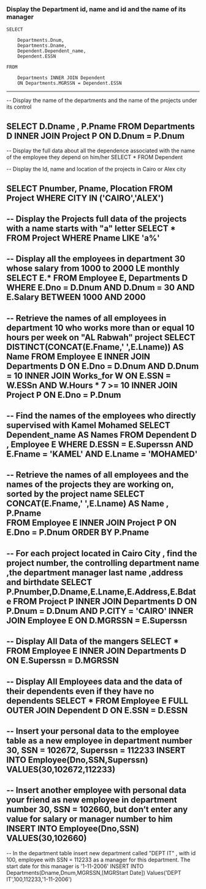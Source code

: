 ### Display the Department id, name and id and the name of its manager

	SELECT

		Departments.Dnum,
		Departments.Dname,
		Dependent.Dependent_name,
		Dependent.ESSN

	FROM 

		Departments INNER JOIN Dependent
		ON Departments.MGRSSN = Dependent.ESSN

----------------------------------------------------------------------------------------------

-- Display the name of the departments and the name of the projects under its control

SELECT 
	D.Dname ,
	P.Pname
FROM 
	Departments D INNER JOIN Project P
ON D.Dnum = P.Dnum 
----------------------------------------------------------------------------------------------

-- Display the full data about all the dependence associated with the name of the employee they depend on him/her
SELECT 
	*
FROM 
	Dependent 

-- Display the Id, name and location of the projects in Cairo or Alex city

SELECT 
	Pnumber,
	Pname,
	Plocation 
FROM 
	Project
WHERE CITY IN ('CAIRO','ALEX')
----------------------------------------------------------------------------------------------

-- Display the Projects full data of the projects with a name starts with "a" letter
SELECT * 
FROM Project
WHERE Pname LIKE 'a%'
----------------------------------------------------------------------------------------------

-- Display all the employees in department 30 whose salary from 1000 to 2000 LE monthly
SELECT E.* 
FROM Employee E, Departments D
WHERE E.Dno = D.Dnum 
	  AND D.Dnum = 30
	  AND E.Salary BETWEEN 1000 AND 2000
----------------------------------------------------------------------------------------------

-- Retrieve the names of all employees in department 10 who works more than or equal 10 hours per week on "AL Rabwah" project
SELECT DISTINCT(CONCAT(E.Fname,' ',E.Lname)) AS Name 
FROM Employee E INNER JOIN Departments D
ON E.Dno = D.Dnum AND D.Dnum = 10
INNER JOIN Works_for W 
ON E.SSN = W.ESSn AND W.Hours * 7  >= 10
INNER JOIN Project P 
ON E.Dno = P.Dnum
----------------------------------------------------------------------------------------------

-- Find the names of the employees who directly supervised with Kamel Mohamed
SELECT Dependent_name AS Names
FROM Dependent D , Employee E
WHERE D.ESSN = E.Superssn
	  AND E.Fname = 'KAMEL' AND E.Lname = 'MOHAMED'
----------------------------------------------------------------------------------------------

-- Retrieve the names of all employees and the names of the projects they are working on, sorted by the project name
SELECT CONCAT(E.Fname,' ',E.Lname) AS Name , P.Pname  
FROM Employee E INNER JOIN Project P
ON E.Dno = P.Dnum
ORDER BY P.Pname
----------------------------------------------------------------------------------------------

-- For each project located in Cairo City , find the project number, the controlling department name ,the department manager last name ,address and birthdate
SELECT P.Pnumber,D.Dname,E.Lname,E.Address,E.Bdate 
FROM Project P INNER JOIN Departments D
ON P.Dnum = D.Dnum AND  P.CITY = 'CAIRO'
INNER JOIN Employee E 
ON D.MGRSSN = E.Superssn
----------------------------------------------------------------------------------------------

-- 	Display All Data of the mangers
SELECT *
FROM Employee E INNER JOIN Departments D
ON E.Superssn = D.MGRSSN
----------------------------------------------------------------------------------------------

-- Display All Employees data and the data of their dependents even if they have no dependents
SELECT * 
FROM Employee E FULL OUTER JOIN Dependent D
ON E.SSN = D.ESSN
----------------------------------------------------------------------------------------------

-- Insert your personal data to the employee table as a new employee in department number 30, SSN = 102672, Superssn = 112233
INSERT INTO Employee(Dno,SSN,Superssn)
VALUES(30,102672,112233)
----------------------------------------------------------------------------------------------

-- Insert another employee with personal data your friend as new employee in department number 30, SSN = 102660, but don’t enter any value for salary or manager number to him
INSERT INTO Employee(Dno,SSN)
VALUES(30,102660)
----------------------------------------------------------------------------------------------

-- In the department table insert new department called "DEPT IT" , with id 100, employee with SSN = 112233 as a manager for this department. The start date for this manager is '1-11-2006'
INSERT INTO Departments(Dname,Dnum,MGRSSN,[MGRStart Date])
Values('DEPT IT',100,112233,'1-11-2006')

